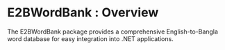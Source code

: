 # E2BWordBank : Overview
The E2BWordBank package provides a comprehensive English-to-Bangla word database for easy integration into .NET applications.
